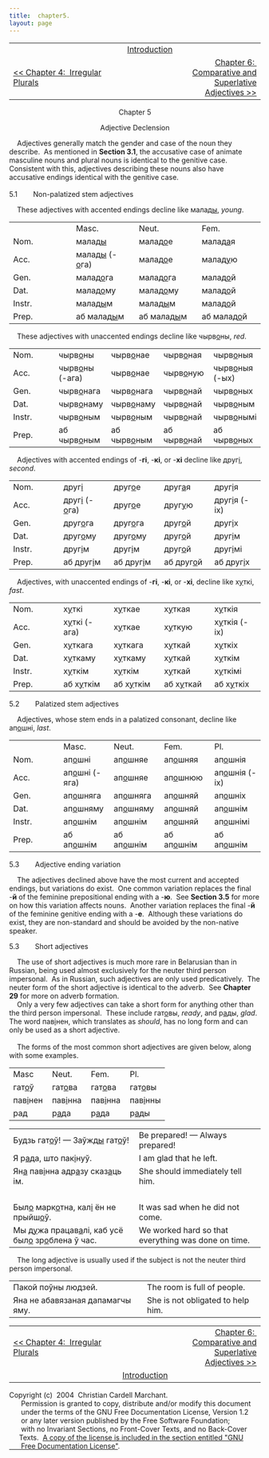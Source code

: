 ```yaml
---
title:  chapter5. 
layout: page
---
```



<div style="text-align: center;">

<div style="text-align: left;">

<table>
<colgroup>
<col style="width: 33%" />
<col style="width: 33%" />
<col style="width: 33%" />
</colgroup>
<tbody>
<tr class="odd">
<td><br />
</td>
<td style="text-align: center;"><a href="introduction.html">Introduction</a><br />
</td>
<td style="text-align: right;"><br />
</td>
</tr>
<tr class="even">
<td><a href="chapter4.html">&lt;&lt; Chapter 4:  Irregular Plurals</a>                                 <br />
</td>
<td style="text-align: center;"><br />
</td>
<td style="text-align: right;"><a href="chapter6.html">Chapter 6:  Comparative and Superlative Adjectives &gt;&gt;</a><br />
</td>
</tr>
</tbody>
</table>

  
  

</div>

</div>

<div style="text-align: center;">

Chapter 5  
  
Adjective Declension  

</div>

  
    Adjectives generally match the gender and case of the noun they
describe.  As mentioned in <span style="font-weight: bold;">Section
3.1</span>, the accusative case of animate masculine nouns and plural
nouns is identical to the genitive case.  Consistent with this,
adjectives describing these nouns also have accusative endings identical
with the genitive case.  
   
5.1        Non-palatized stem adjectives  
  
    These adjectives with accented endings decline like
малад<span style="text-decoration: underline;">ы</span>,
<span style="font-style: italic;">young</span>.  
  

<table>
<colgroup>
<col style="width: 25%" />
<col style="width: 25%" />
<col style="width: 25%" />
<col style="width: 25%" />
</colgroup>
<tbody>
<tr class="odd">
<td><br />
</td>
<td>Masc.<br />
</td>
<td>Neut.<br />
</td>
<td>Fem.<br />
</td>
</tr>
<tr class="even">
<td>Nom.<br />
</td>
<td>малад<span style="text-decoration: underline;">ы</span><br />
</td>
<td>малад<span style="text-decoration: underline;">о</span>е<br />
</td>
<td>малад<span style="text-decoration: underline;">а</span>я<br />
</td>
</tr>
<tr class="odd">
<td>Acc.<br />
</td>
<td>малад<span style="text-decoration: underline;">ы</span> (-<span style="text-decoration: underline;">о</span>га)<br />
</td>
<td>малад<span style="text-decoration: underline;">о</span>е<br />
</td>
<td>малад<span style="text-decoration: underline;">у</span>ю<br />
</td>
</tr>
<tr class="even">
<td>Gen.<br />
</td>
<td>малад<span style="text-decoration: underline;">о</span>га</td>
<td>малад<span style="text-decoration: underline;">о</span>га<br />
</td>
<td>малад<span style="text-decoration: underline;">о</span>й<br />
</td>
</tr>
<tr class="odd">
<td>Dat.<br />
</td>
<td>малад<span style="text-decoration: underline;">о</span>му</td>
<td>малад<span style="text-decoration: underline;">о</span>му<br />
</td>
<td>малад<span style="text-decoration: underline;">о</span>й<br />
</td>
</tr>
<tr class="even">
<td>Instr.<br />
</td>
<td>малад<span style="text-decoration: underline;">ы</span>м<br />
</td>
<td>малад<span style="text-decoration: underline;">ы</span>м<br />
</td>
<td>малад<span style="text-decoration: underline;">о</span>й<br />
</td>
</tr>
<tr class="odd">
<td>Prep.<br />
</td>
<td>аб малад<span style="text-decoration: underline;">ы</span>м<br />
</td>
<td>аб малад<span style="text-decoration: underline;">ы</span>м<br />
</td>
<td>аб малад<span style="text-decoration: underline;">о</span>й<br />
</td>
</tr>
</tbody>
</table>

  
    These adjectives with unaccented endings decline like
чырв<span style="text-decoration: underline;">о</span>ны,
<span style="font-style: italic;">red</span>.  
  

<table>
<colgroup>
<col style="width: 20%" />
<col style="width: 20%" />
<col style="width: 20%" />
<col style="width: 20%" />
<col style="width: 20%" />
</colgroup>
<tbody>
<tr class="odd">
<td>Nom.<br />
</td>
<td>чырв<span style="text-decoration: underline;">о</span>ны<br />
</td>
<td>чырв<span style="text-decoration: underline;">о</span>нае</td>
<td>чырв<span style="text-decoration: underline;">о</span>ная</td>
<td>чырв<span style="text-decoration: underline;">о</span>ныя</td>
</tr>
<tr class="even">
<td>Acc.<br />
</td>
<td>чырв<span style="text-decoration: underline;">о</span>ны (-ага)<br />
</td>
<td>чырв<span style="text-decoration: underline;">о</span>нае</td>
<td>чырв<span style="text-decoration: underline;">о</span>ную</td>
<td>чырв<span style="text-decoration: underline;">о</span>ныя (-ых)<br />
</td>
</tr>
<tr class="odd">
<td>Gen.<br />
</td>
<td>чырв<span style="text-decoration: underline;">о</span>нага</td>
<td>чырв<span style="text-decoration: underline;">о</span>нага</td>
<td>чырв<span style="text-decoration: underline;">о</span>най</td>
<td>чырв<span style="text-decoration: underline;">о</span>ных</td>
</tr>
<tr class="even">
<td>Dat.<br />
</td>
<td>чырв<span style="text-decoration: underline;">о</span>наму</td>
<td>чырв<span style="text-decoration: underline;">о</span>наму</td>
<td>чырв<span style="text-decoration: underline;">о</span>най</td>
<td>чырв<span style="text-decoration: underline;">о</span>ным</td>
</tr>
<tr class="odd">
<td>Instr.<br />
</td>
<td>чырв<span style="text-decoration: underline;">о</span>ным</td>
<td>чырв<span style="text-decoration: underline;">о</span>ным</td>
<td>чырв<span style="text-decoration: underline;">о</span>най</td>
<td>чырв<span style="text-decoration: underline;">о</span>нымі</td>
</tr>
<tr class="even">
<td>Prep.<br />
</td>
<td>аб чырв<span style="text-decoration: underline;">о</span>ным</td>
<td>аб чырв<span style="text-decoration: underline;">о</span>ным</td>
<td>аб чырв<span style="text-decoration: underline;">о</span>най</td>
<td>аб чырв<span style="text-decoration: underline;">о</span>ных</td>
</tr>
</tbody>
</table>

  
    Adjectives with accented endings of
-<span style="font-weight: bold;">гі</span>,
-<span style="font-weight: bold;">кі</span>, or
-<span style="font-weight: bold;">хі</span> decline like
друг<span style="text-decoration: underline;">і</span>,
<span style="font-style: italic;">second</span>.  
  

<table>
<colgroup>
<col style="width: 20%" />
<col style="width: 20%" />
<col style="width: 20%" />
<col style="width: 20%" />
<col style="width: 20%" />
</colgroup>
<tbody>
<tr class="odd">
<td>Nom.<br />
</td>
<td>друг<span style="text-decoration: underline;">і</span><br />
</td>
<td>друг<span style="text-decoration: underline;">о</span>е</td>
<td>друг<span style="text-decoration: underline;">а</span>я</td>
<td>друг<span style="text-decoration: underline;">і</span>я</td>
</tr>
<tr class="even">
<td>Acc.<br />
</td>
<td>друг<span style="text-decoration: underline;">і</span> (-<span style="text-decoration: underline;">о</span>га)<br />
</td>
<td>друг<span style="text-decoration: underline;">о</span>е</td>
<td>друг<span style="text-decoration: underline;">у</span>ю</td>
<td>друг<span style="text-decoration: underline;">і</span>я (-іх)<br />
</td>
</tr>
<tr class="odd">
<td>Gen.<br />
</td>
<td>друг<span style="text-decoration: underline;">о</span>га</td>
<td>друг<span style="text-decoration: underline;">о</span>га</td>
<td>друг<span style="text-decoration: underline;">о</span>й</td>
<td>друг<span style="text-decoration: underline;">і</span>х</td>
</tr>
<tr class="even">
<td>Dat.<br />
</td>
<td>друг<span style="text-decoration: underline;">о</span>му</td>
<td>друг<span style="text-decoration: underline;">о</span>му</td>
<td>друг<span style="text-decoration: underline;">о</span>й</td>
<td>друг<span style="text-decoration: underline;">і</span>м</td>
</tr>
<tr class="odd">
<td>Instr.<br />
</td>
<td>друг<span style="text-decoration: underline;">і</span>м</td>
<td>друг<span style="text-decoration: underline;">і</span>м</td>
<td>друг<span style="text-decoration: underline;">о</span>й</td>
<td>друг<span style="text-decoration: underline;">і</span>мі</td>
</tr>
<tr class="even">
<td>Prep.<br />
</td>
<td>аб друг<span style="text-decoration: underline;">і</span>м</td>
<td>аб друг<span style="text-decoration: underline;">і</span>м</td>
<td>аб друг<span style="text-decoration: underline;">о</span>й</td>
<td>аб друг<span style="text-decoration: underline;">і</span>х</td>
</tr>
</tbody>
</table>

  
    Adjectives, with unaccented endings of
-<span style="font-weight: bold;">гі</span>,
-<span style="font-weight: bold;">кі</span>, or
-<span style="font-weight: bold;">хі</span>, decline like
х<span style="text-decoration: underline;">у</span>ткі,
<span style="font-style: italic;">fast</span>.  
  

<table>
<colgroup>
<col style="width: 20%" />
<col style="width: 20%" />
<col style="width: 20%" />
<col style="width: 20%" />
<col style="width: 20%" />
</colgroup>
<tbody>
<tr class="odd">
<td>Nom.<br />
</td>
<td>х<span style="text-decoration: underline;">у</span>ткі<br />
</td>
<td>х<span style="text-decoration: underline;">у</span>ткае</td>
<td>х<span style="text-decoration: underline;">у</span>ткая</td>
<td>х<span style="text-decoration: underline;">у</span>ткія</td>
</tr>
<tr class="even">
<td>Acc.<br />
</td>
<td>х<span style="text-decoration: underline;">у</span>ткі (-ага)<br />
</td>
<td>х<span style="text-decoration: underline;">у</span>ткае<br />
</td>
<td>х<span style="text-decoration: underline;">у</span>ткую</td>
<td>х<span style="text-decoration: underline;">у</span>ткія (-іх)<br />
</td>
</tr>
<tr class="odd">
<td>Gen.<br />
</td>
<td>х<span style="text-decoration: underline;">у</span>ткага</td>
<td>х<span style="text-decoration: underline;">у</span>ткага</td>
<td>х<span style="text-decoration: underline;">у</span>ткай</td>
<td>х<span style="text-decoration: underline;">у</span>ткіх</td>
</tr>
<tr class="even">
<td>Dat.<br />
</td>
<td>х<span style="text-decoration: underline;">у</span>ткаму</td>
<td>х<span style="text-decoration: underline;">у</span>ткаму</td>
<td>х<span style="text-decoration: underline;">у</span>ткай</td>
<td>х<span style="text-decoration: underline;">у</span>ткім</td>
</tr>
<tr class="odd">
<td>Instr.<br />
</td>
<td>х<span style="text-decoration: underline;">у</span>ткім</td>
<td>х<span style="text-decoration: underline;">у</span>ткім</td>
<td>х<span style="text-decoration: underline;">у</span>ткай</td>
<td>х<span style="text-decoration: underline;">у</span>ткімі</td>
</tr>
<tr class="even">
<td>Prep.<br />
</td>
<td>аб х<span style="text-decoration: underline;">у</span>ткім</td>
<td>аб х<span style="text-decoration: underline;">у</span>ткім</td>
<td>аб х<span style="text-decoration: underline;">у</span>ткай</td>
<td>аб х<span style="text-decoration: underline;">у</span>ткіх</td>
</tr>
</tbody>
</table>

  
  
5.2        Palatized stem adjectives  
  
    Adjectives, whose stem ends in a palatized consonant, decline like
ап<span style="text-decoration: underline;">о</span>шні,
<span style="font-style: italic;">last</span>.  
  

<table>
<colgroup>
<col style="width: 20%" />
<col style="width: 20%" />
<col style="width: 20%" />
<col style="width: 20%" />
<col style="width: 20%" />
</colgroup>
<tbody>
<tr class="odd">
<td><br />
</td>
<td>Masc.<br />
</td>
<td>Neut.<br />
</td>
<td>Fem.<br />
</td>
<td>Pl.<br />
</td>
</tr>
<tr class="even">
<td>Nom.<br />
</td>
<td>ап<span style="text-decoration: underline;">о</span>шні<br />
</td>
<td>ап<span style="text-decoration: underline;">о</span>шняе</td>
<td>ап<span style="text-decoration: underline;">о</span>шняя</td>
<td>ап<span style="text-decoration: underline;">о</span>шнія</td>
</tr>
<tr class="odd">
<td>Acc.<br />
</td>
<td>ап<span style="text-decoration: underline;">о</span>шні (-яга)<br />
</td>
<td>ап<span style="text-decoration: underline;">о</span>шняе</td>
<td>ап<span style="text-decoration: underline;">о</span>шнюю</td>
<td>ап<span style="text-decoration: underline;">о</span>шнія (-іх)<br />
</td>
</tr>
<tr class="even">
<td>Gen.<br />
</td>
<td>ап<span style="text-decoration: underline;">о</span>шняга</td>
<td>ап<span style="text-decoration: underline;">о</span>шняга</td>
<td>ап<span style="text-decoration: underline;">о</span>шняй</td>
<td>ап<span style="text-decoration: underline;">о</span>шніх</td>
</tr>
<tr class="odd">
<td>Dat.<br />
</td>
<td>ап<span style="text-decoration: underline;">о</span>шняму</td>
<td>ап<span style="text-decoration: underline;">о</span>шняму</td>
<td>ап<span style="text-decoration: underline;">о</span>шняй</td>
<td>ап<span style="text-decoration: underline;">о</span>шнім</td>
</tr>
<tr class="even">
<td>Instr.<br />
</td>
<td>ап<span style="text-decoration: underline;">о</span>шнім</td>
<td>ап<span style="text-decoration: underline;">о</span>шнім</td>
<td>ап<span style="text-decoration: underline;">о</span>шняй</td>
<td>ап<span style="text-decoration: underline;">о</span>шнімі</td>
</tr>
<tr class="odd">
<td>Prep.<br />
</td>
<td>аб ап<span style="text-decoration: underline;">о</span>шнім</td>
<td>аб ап<span style="text-decoration: underline;">о</span>шнім</td>
<td>аб ап<span style="text-decoration: underline;">о</span>шнім</td>
<td>аб ап<span style="text-decoration: underline;">о</span>шнім</td>
</tr>
</tbody>
</table>

  
  
5.3        Adjective ending variation  
  
    The adjectives declined above have the most current and accepted
endings, but variations do exist.  One common variation replaces the
final -<span style="font-weight: bold;">й</span> of the feminine
prepositional ending with a -<span style="font-weight: bold;">ю</span>. 
See <span style="font-weight: bold;">Section 3.5</span> for more on how
this variation affects nouns.  Another variation replaces the final
-<span style="font-weight: bold;">й</span> of the feminine genitive
ending with a -<span style="font-weight: bold;">е</span>.  Although
these variations do exist, they are non-standard and should be avoided
by the non-native speaker.  
  
5.3        Short adjectives  
  
    The use of short adjectives is much more rare in Belarusian than in
Russian, being used almost exclusively for the neuter third person
impersonal.  As in Russian, such adjectives are only used
predicatively.  The neuter form of the short adjective is identical to
the adverb.  See <span style="font-weight: bold;">Chapter 29</span> for
more on adverb formation.  
    Only a very few adjectives can take a short form for anything other
than the third person impersonal.  These include
гат<span style="text-decoration: underline;">о</span>вы,
<span style="font-style: italic;">ready</span>, and
р<span style="text-decoration: underline;">а</span>ды,
<span style="font-style: italic;">glad</span>.  The word
пав<span style="text-decoration: underline;">і</span>нен, which
translates as <span style="font-style: italic;">should</span>, has no
long form and can only be used as a short adjective.  
   
    The forms of the most common short adjectives are given below, along
with some examples.  
  

<table>
<colgroup>
<col style="width: 25%" />
<col style="width: 25%" />
<col style="width: 25%" />
<col style="width: 25%" />
</colgroup>
<tbody>
<tr class="odd">
<td>Masc<br />
</td>
<td>Neut.<br />
</td>
<td>Fem.<br />
</td>
<td>Pl.<br />
</td>
</tr>
<tr class="even">
<td>гат<span style="text-decoration: underline;">о</span>ў<br />
</td>
<td>гат<span style="text-decoration: underline;">о</span>ва<br />
</td>
<td>гат<span style="text-decoration: underline;">о</span>ва<br />
</td>
<td>гат<span style="text-decoration: underline;">о</span>вы<br />
</td>
</tr>
<tr class="odd">
<td>пав<span style="text-decoration: underline;">і</span>нен<br />
</td>
<td>пав<span style="text-decoration: underline;">і</span>нна<br />
</td>
<td>пав<span style="text-decoration: underline;">і</span>нна<br />
</td>
<td>пав<span style="text-decoration: underline;">і</span>нны<br />
</td>
</tr>
<tr class="even">
<td>рад<br />
</td>
<td>р<span style="text-decoration: underline;">а</span>да<br />
</td>
<td>р<span style="text-decoration: underline;">а</span>да<br />
</td>
<td>р<span style="text-decoration: underline;">а</span>ды<br />
</td>
</tr>
</tbody>
</table>

  
  

<table>
<colgroup>
<col style="width: 50%" />
<col style="width: 50%" />
</colgroup>
<tbody>
<tr class="odd">
<td>Будзь гат<span style="text-decoration: underline;">о</span>ў! — Заўжд<span style="text-decoration: underline;">ы</span> гат<span style="text-decoration: underline;">о</span>ў!</td>
<td>Be prepared! — Always prepared!</td>
</tr>
<tr class="even">
<td>Я р<span style="text-decoration: underline;">а</span>да, што пак<span style="text-decoration: underline;">і</span>нуў.</td>
<td>I am glad that he left.</td>
</tr>
<tr class="odd">
<td>Ян<span style="text-decoration: underline;">а</span> пав<span style="text-decoration: underline;">і</span>нна адр<span style="text-decoration: underline;">а</span>зу сказ<span style="text-decoration: underline;">а</span>ць ім.</td>
<td>She should immediately tell him.</td>
</tr>
<tr class="even">
<td><br />
</td>
<td><br />
</td>
</tr>
<tr class="odd">
<td>Был<span style="text-decoration: underline;">о</span> марк<span style="text-decoration: underline;">о</span>тна, кал<span style="text-decoration: underline;">і</span> ён не прыйш<span style="text-decoration: underline;">о</span>ў.</td>
<td>It was sad when he did not come.</td>
</tr>
<tr class="even">
<td>Мы д<span style="text-decoration: underline;">у</span>жа працав<span style="text-decoration: underline;">а</span>лі, каб усё был<span style="text-decoration: underline;">о</span> зр<span style="text-decoration: underline;">о</span>блена ў час.</td>
<td>We worked hard so that everything was done on time.</td>
</tr>
</tbody>
</table>

  
    The long adjective is usually used if the subject is not the neuter
third person impersonal.  
  

|                                  |                                   |
| -------------------------------- | --------------------------------- |
| Пакой поўны людзей.              | The room is full of people.       |
| Яна не абавязаная дапамагчы яму. | She is not obligated to help him. |

  
  
  

<table>
<colgroup>
<col style="width: 33%" />
<col style="width: 33%" />
<col style="width: 33%" />
</colgroup>
<tbody>
<tr class="odd">
<td><a href="chapter4.html">&lt;&lt; Chapter 4:  Irregular Plurals</a>                              <br />
</td>
<td style="text-align: center;"><br />
</td>
<td style="text-align: right;"><a href="chapter6.html">Chapter 6:  Comparative and Superlative Adjectives &gt;&gt;</a><br />
</td>
</tr>
<tr class="even">
<td><br />
</td>
<td style="text-align: center;"><a href="introduction.html">Introduction</a><br />
</td>
<td style="text-align: right;"><br />
</td>
</tr>
</tbody>
</table>

  
  
  
  
  
  
  
  
  
  
  
  
  
  
  
  
  
  
  
  
  
  
  
Copyright (c)  2004  Christian Cardell Marchant.  
      Permission is granted to copy, distribute and/or modify this
document  
      under the terms of the GNU Free Documentation License, Version
1.2  
      or any later version published by the Free Software Foundation;  
      with no Invariant Sections, no Front-Cover Texts, and no
Back-Cover  
     Texts.  [A copy of the license is included in the section entitled
"GNU  
      Free Documentation License"](gnufreedl.html).
